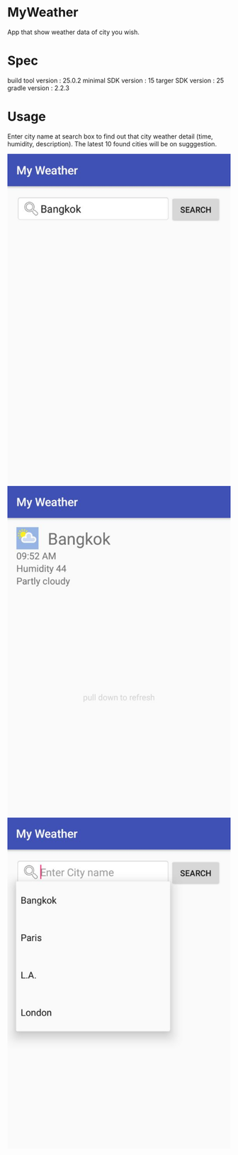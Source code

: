 # MyWeather
App that show weather data of city you wish.

# Spec
build tool version : 25.0.2
minimal SDK version : 15
targer SDK version : 25
gradle version : 2.2.3

# Usage
Enter city name at search box to find out that city weather detail (time, humidity, description).
The latest 10 found cities will be on sugggestion. 

![main page](https://github.com/mefuot/MyWeather/blob/master/screenshot/weather_1.JPG)
![main page](https://github.com/mefuot/MyWeather/blob/master/screenshot/weather_2.JPG)
![main page](https://github.com/mefuot/MyWeather/blob/master/screenshot/weather_3.JPG)
